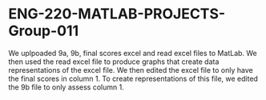 # ENG-220-MATLAB-PROJECTS-Group-011

  We uplpoaded 9a, 9b, final scores excel and read excel files to MatLab. We then used the read excel file to produce graphs
that create data representations of the excel file. We then edited the excel file to only have the final scores in column 1. To 
create representations of this file, we edited the 9b file to only assess column 1.
